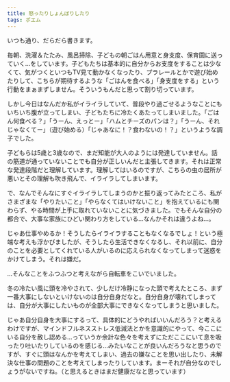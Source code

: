 ```yaml
---
title: 怒ったりしょんぼりしたり
tags: ポエム
---
```

いつも通り、だらだら書きます。

毎朝、洗濯＆たたみ、風呂掃除、子どもの朝ごはん用意と身支度、保育園に送っていく…をしています。子どもたちは基本的に自分からお支度をすることは少なくて、気がつくといつもTV見て動かなくなったり、プラレールとかで遊び始めたりして、こちらが期待するような「ごはんを食べる」「身支度をする」という行動をまぁまずしません。そういうもんだと思って割り切っています。

しかし今日はなんだか私がイライラしていて、普段やり過ごせるようなことにもいちいち腹が立ってしまい、子どもたちに冷たくあたってしまいました。「ごはん何食べる？」「うーん、えっとー」「ハムとチーズのパンは？」「うーん、それじゃなくてー」（遊び始める）「じゃあなに！？食わないの！？」というような調子でした。

子どもらは5歳と3歳なので、まだ知能が大人のようには発達していません。話の筋道が通っていないことでも自分が正しいんだと主張してきます。それは正常な発達段階だと理解しています。理解してはいるのですが、こちらの虫の居所が悪いとその理解も吹き飛んで、イライラしてしまいます。

で、なんでそんなにすぐイライラしてしまうのかと振り返ってみたところ、私がさまざまな「やりたいこと」「やらなくてはいけないこと」を抱えているにも関わらず、やる時間が上手に取れていないことに気づきました。でもそんな自分の都合で、大事な家族にひどい関わり方をしている…なんかそれは違うよね…。

じゃあ仕事やめるか！そうしたらイライラすることもなくなるでしょ！という極端な考えも浮かびましたが、そうしたら生活できなくなるし、それ以前に、自分のことを必要としてくれている人がいるのに応えられなくなってしまって迷惑をかけてしまう。それは嫌だ。

…そんなことをふつふつと考えながら自転車をこいでいました。

冬の冷たい風に頭を冷やされて、少しだけ冷静になった頭で考えたところ、まず一番大事にしないといけないのは自分自身だなと。自分自身が壊れてしまっては、自分が大事にしたいものが全部大事にできなくなってしまうと思いました。

じゃあ自分自身を大事にするって、具体的にどうやればいいんだろう？と考えるわけですが、マインドフルネスストレス低減法とかを意識的にやって、今ここにいる自分を赦し認める…っていうか余計な色々を考えずにただここにいて息を吸ったり吐いたりしているのを感じる…みたいなことが良いんだろうなと思うのですが、すぐに頭はなんかを考えてしまい、過去の嫌なことを思い出したり、未解決な仕事の問題のことを考えてしまったりしています。まーそれが自分なのでしょうがないですね。（と思えるときはまだ健康だなと思っています）